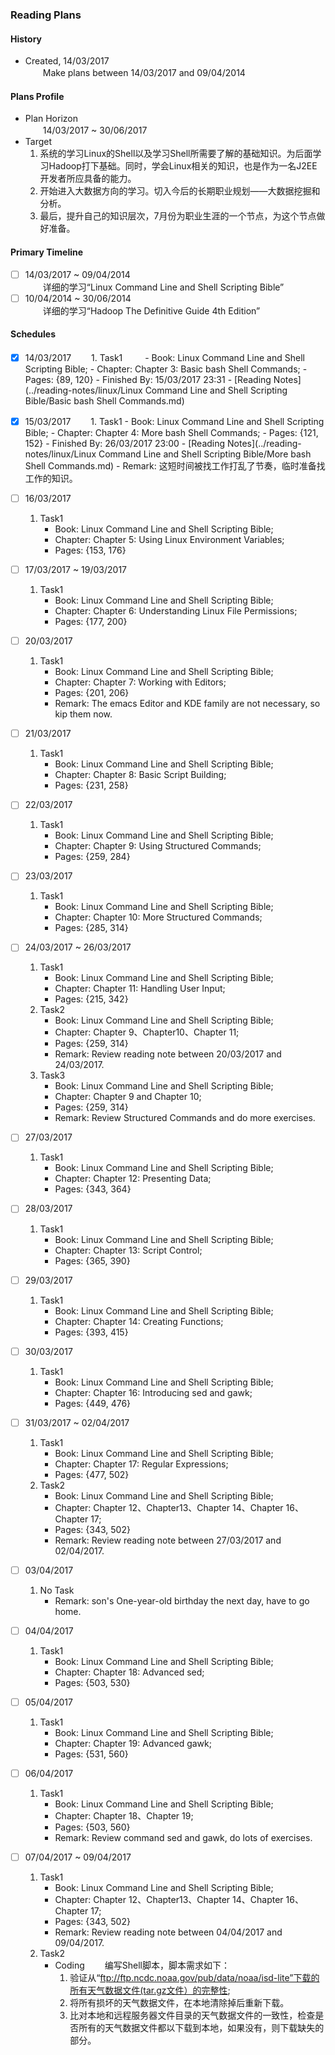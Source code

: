 ### Reading Plans

#### History
- Created, 14/03/2017       
　　Make plans between 14/03/2017 and 09/04/2014 

#### Plans Profile
- Plan Horizon      
　　14/03/2017 ~ 30/06/2017
- Target        
    1. 系统的学习Linux的Shell以及学习Shell所需要了解的基础知识。为后面学习Hadoop打下基础。同时，学会Linux相关的知识，也是作为一名J2EE开发者所应具备的能力。
    2. 开始进入大数据方向的学习。切入今后的长期职业规划——大数据挖掘和分析。
    3. 最后，提升自己的知识层次，7月份为职业生涯的一个节点，为这个节点做好准备。

#### Primary Timeline
- [ ] 14/03/2017 ~ 09/04/2014       
　　详细的学习“Linux Command Line and Shell Scripting Bible”
- [ ] 10/04/2014 ~ 30/06/2014       
　　详细的学习“Hadoop The Definitive Guide 4th Edition”

#### Schedules
- [x] 14/03/2017
　　1. Task1
　　    - Book: Linux Command Line and Shell Scripting Bible; 
        - Chapter: Chapter 3: Basic bash Shell Commands; 
        - Pages: {89, 120}
        - Finished By: 15/03/2017 23:31
        - [Reading Notes](../reading-notes/linux/Linux Command Line and Shell Scripting Bible/Basic bash Shell Commands.md)

- [X] 15/03/2017
　　1. Task1
        - Book: Linux Command Line and Shell Scripting Bible; 
        - Chapter: Chapter 4: More bash Shell Commands; 
        - Pages: {121, 152}
        - Finished By: 26/03/2017 23:00
        - [Reading Notes](../reading-notes/linux/Linux Command Line and Shell Scripting Bible/More bash Shell Commands.md)
        - Remark: 这短时间被找工作打乱了节奏，临时准备找工作的知识。

- [ ] 16/03/2017
    1. Task1
        - Book: Linux Command Line and Shell Scripting Bible; 
        - Chapter: Chapter 5: Using Linux Environment Variables; 
        - Pages: {153, 176}

- [ ] 17/03/2017 ~ 19/03/2017
    1. Task1
        - Book: Linux Command Line and Shell Scripting Bible; 
        - Chapter: Chapter 6: Understanding Linux File Permissions; 
        - Pages: {177, 200}

- [ ] 20/03/2017
    1. Task1
        - Book: Linux Command Line and Shell Scripting Bible; 
        - Chapter: Chapter 7: Working with Editors; 
        - Pages: {201, 206}
        - Remark: The emacs Editor and KDE family are not necessary, so kip them now.

- [ ] 21/03/2017
    1. Task1
        - Book: Linux Command Line and Shell Scripting Bible; 
        - Chapter: Chapter 8: Basic Script Building; 
        - Pages: {231, 258}
        
- [ ] 22/03/2017
    1. Task1
        - Book: Linux Command Line and Shell Scripting Bible; 
        - Chapter: Chapter 9: Using Structured Commands; 
        - Pages: {259, 284}
    
- [ ] 23/03/2017
    1. Task1
        - Book: Linux Command Line and Shell Scripting Bible; 
        - Chapter: Chapter 10: More Structured Commands; 
        - Pages: {285, 314}

- [ ] 24/03/2017 ~ 26/03/2017
    1. Task1
        - Book: Linux Command Line and Shell Scripting Bible; 
        - Chapter: Chapter 11: Handling User Input; 
        - Pages: {215, 342}
    2. Task2
        - Book: Linux Command Line and Shell Scripting Bible; 
        - Chapter: Chapter 9、Chapter10、Chapter 11; 
        - Pages: {259, 314}
        - Remark: Review reading note between 20/03/2017 and 24/03/2017.
    3. Task3
        - Book: Linux Command Line and Shell Scripting Bible; 
        - Chapter: Chapter 9 and Chapter 10; 
        - Pages: {259, 314}
        - Remark: Review Structured Commands and do more exercises.

- [ ] 27/03/2017
    1. Task1
        - Book: Linux Command Line and Shell Scripting Bible; 
        - Chapter: Chapter 12: Presenting Data; 
        - Pages: {343, 364}

- [ ] 28/03/2017
    1. Task1
        - Book: Linux Command Line and Shell Scripting Bible; 
        - Chapter: Chapter 13: Script Control; 
        - Pages: {365, 390}

- [ ] 29/03/2017
    1. Task1
        - Book: Linux Command Line and Shell Scripting Bible; 
        - Chapter: Chapter 14: Creating Functions; 
        - Pages: {393, 415}

- [ ] 30/03/2017
    1. Task1
        - Book: Linux Command Line and Shell Scripting Bible; 
        - Chapter: Chapter 16: Introducing sed and gawk; 
        - Pages: {449, 476}

- [ ] 31/03/2017 ~ 02/04/2017
    1. Task1
        - Book: Linux Command Line and Shell Scripting Bible; 
        - Chapter: Chapter 17: Regular Expressions; 
        - Pages: {477, 502}
    2. Task2
        - Book: Linux Command Line and Shell Scripting Bible; 
        - Chapter: Chapter 12、Chapter13、Chapter 14、Chapter 16、Chapter 17; 
        - Pages: {343, 502}
        - Remark: Review reading note between 27/03/2017 and 02/04/2017.


- [ ] 03/04/2017
    1. No Task
        - Remark: son's One-year-old birthday the next day, have to go home. 
    
- [ ] 04/04/2017
    1. Task1
        - Book: Linux Command Line and Shell Scripting Bible; 
        - Chapter: Chapter 18: Advanced sed; 
        - Pages: {503, 530}

- [ ] 05/04/2017
    1. Task1
        - Book: Linux Command Line and Shell Scripting Bible; 
        - Chapter: Chapter 19: Advanced gawk; 
        - Pages: {531, 560}

- [ ] 06/04/2017
    1. Task1
        - Book: Linux Command Line and Shell Scripting Bible; 
        - Chapter: Chapter 18、Chapter 19; 
        - Pages: {503, 560}
        - Remark: Review command sed and gawk, do lots of exercises.

- [ ] 07/04/2017 ~ 09/04/2017
    1. Task1
        - Book: Linux Command Line and Shell Scripting Bible; 
        - Chapter: Chapter 12、Chapter13、Chapter 14、Chapter 16、Chapter 17; 
        - Pages: {343, 502}
        - Remark: Review reading note between 04/04/2017 and 09/04/2017.
    1. Task2
        - Coding
        　　编写Shell脚本，脚本需求如下：
            1. 验证从“ftp://ftp.ncdc.noaa.gov/pub/data/noaa/isd-lite”下载的所有天气数据文件(tar.gz文件）的完整性; 
            2. 将所有损坏的天气数据文件，在本地清除掉后重新下载。
            3. 比对本地和远程服务器文件目录的天气数据文件的一致性，检查是否所有的天气数据文件都以下载到本地，如果没有，则下载缺失的部分。
